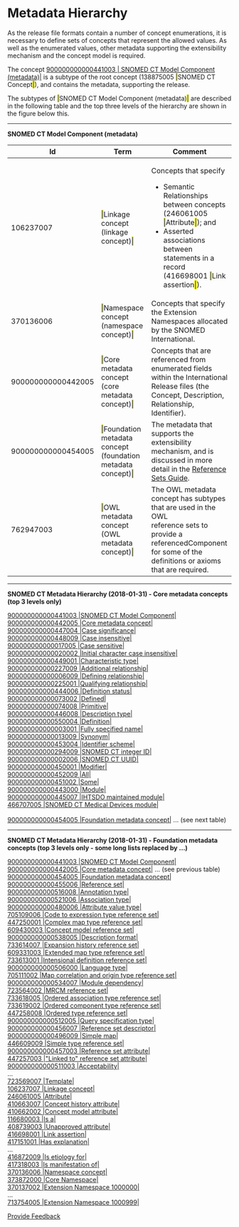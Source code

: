 # Metadata Hierarchy

As the release file formats contain a number of concept enumerations, it is necessary to define sets of concepts that represent the allowed values. As well as the enumerated values, other metadata supporting the extensibility mechanism and the concept model is required.

The concept [900000000000441003 | SNOMED CT Model Component (metadata)|](http://snomed.info/id/900000000000441003) is a subtype of the root concept (138875005 <mark style="color:blue;">|</mark>SNOMED CT Concept<mark style="color:blue;">|</mark>), and contains the metadata, supporting the release.

The subtypes of <mark style="color:blue;">|</mark>SNOMED CT Model Component (metadata)<mark style="color:blue;">|</mark> are described in the following table and the top three levels of the hierarchy are shown in the figure below this.

***

**SNOMED CT Model Component (metadata)**

<table data-full-width="true"><thead><tr><th width="214.89453125">Id</th><th width="415.186767578125">Term</th><th width="650.2750244140625">Comment</th></tr></thead><tbody><tr><td>106237007</td><td><mark style="color:blue;">|</mark>Linkage concept (linkage concept)<mark style="color:blue;">|</mark></td><td><p>Concepts that specify</p><ul><li>Semantic Relationships between concepts (246061005 <mark style="color:blue;">|</mark>Attribute<mark style="color:blue;">|</mark>); and</li><li>Asserted associations between statements in a record (416698001 <mark style="color:blue;">|</mark>Link assertion<mark style="color:blue;">|</mark>).</li></ul></td></tr><tr><td>370136006 </td><td><mark style="color:blue;">|</mark>Namespace concept (namespace concept)<mark style="color:blue;">|</mark></td><td>Concepts that specify the Extension Namespaces allocated by the SNOMED International.</td></tr><tr><td>900000000000442005</td><td><mark style="color:blue;">|</mark>Core metadata concept (core metadata concept)<mark style="color:blue;">|</mark></td><td>Concepts that are referenced from enumerated fields within the International Release files (the Concept, Description, Relationship, Identifier).</td></tr><tr><td>900000000000454005 </td><td><mark style="color:blue;">|</mark>Foundation metadata concept (foundation metadata concept)<mark style="color:blue;">|</mark></td><td>The metadata that supports the extensibility mechanism, and is discussed in more detail in the <a href="https://app.gitbook.com/o/h8Z6qGxuQrzM9vbx5bPT/s/qOI2v58ZsXOoklmwBOk4/">Reference Sets Guide</a>.</td></tr><tr><td>762947003</td><td><mark style="color:blue;">|</mark>OWL metadata concept (OWL metadata concept)<mark style="color:blue;">|</mark></td><td>The OWL metadata concept has subtypes that are used in the OWL<br>reference sets to provide a referencedComponent for some of the definitions or axioms that are required.</td></tr></tbody></table>

***

**SNOMED CT Metadata Hierarchy (2018-01-31) - Core metadata concepts (top 3 levels only)**

&#x20; [900000000000441003 |SNOMED CT Model Component|](http://snomed.info/id/900000000000441003)\
&#x20;     [900000000000442005 |Core metadata concept|](http://snomed.info/id/900000000000442005)\
&#x20;         [900000000000447004 |Case significance|](http://snomed.info/id/900000000000447004)\
&#x20;             [900000000000448009 |Case insensitive|](http://snomed.info/id/900000000000448009)\
&#x20;             [900000000000017005 |Case sensitive|](http://snomed.info/id/900000000000017005)\
&#x20;             [900000000000020002 |Initial character case insensitive|](http://snomed.info/id/900000000000020002)\
&#x20;         [900000000000449001 |Characteristic type|](http://snomed.info/id/900000000000449001)\
&#x20;             [900000000000227009 |Additional relationship|](http://snomed.info/id/900000000000227009)\
&#x20;             [900000000000006009 |Defining relationship|](http://snomed.info/id/900000000000006009)\
&#x20;             [900000000000225001 |Qualifying relationship|](http://snomed.info/id/900000000000225001)\
&#x20;         [900000000000444006 |Definition status|](http://snomed.info/id/900000000000444006)\
&#x20;             [900000000000073002 |Defined|](http://snomed.info/id/900000000000073002)\
&#x20;             [900000000000074008 |Primitive|](http://snomed.info/id/900000000000074008)\
&#x20;         [900000000000446008 |Description type|](http://snomed.info/id/900000000000446008)\
&#x20;             [900000000000550004 |Definition|](http://snomed.info/id/900000000000550004)\
&#x20;             [900000000000003001 |Fully specified name|](http://snomed.info/id/900000000000003001)\
&#x20;             [900000000000013009 |Synonym|](http://snomed.info/id/900000000000013009)\
&#x20;         [900000000000453004 |Identifier scheme|](http://snomed.info/id/900000000000453004)\
&#x20;             [900000000000294009 |SNOMED CT integer ID|](http://snomed.info/id/900000000000294009)\
&#x20;             [900000000000002006 |SNOMED CT UUID|](http://snomed.info/id/900000000000002006)\
&#x20;         [900000000000450001 |Modifier|](http://snomed.info/id/900000000000450001)\
&#x20;             [900000000000452009 |All|](http://snomed.info/id/900000000000452009)\
&#x20;             [900000000000451002 |Some|](http://snomed.info/id/900000000000451002)\
&#x20;         [900000000000443000 |Module|](http://snomed.info/id/900000000000443000)\
&#x20;             [900000000000445007 |IHTSDO maintained module|](http://snomed.info/id/900000000000445007)\
&#x20;             [466707005 |SNOMED CT Medical Devices module|](http://snomed.info/id/466707005)\
\
&#x20;     [900000000000454005 |Foundation metadata concept|](http://snomed.info/id/900000000000454005)  ... (see next table)

***

**SNOMED CT Metadata Hierarchy (2018-01-31) - Foundation metadata concepts (top 3 levels only - some long lists replaced by ...)**

&#x20;[900000000000441003 |SNOMED CT Model Component|](http://snomed.info/id/900000000000441003)\
&#x20;    [900000000000442005 |Core metadata concept|](http://snomed.info/id/900000000000442005)  ... (see previous table)\
&#x20;    [900000000000454005 |Foundation metadata concept|](http://snomed.info/id/900000000000454005)\
&#x20;         [900000000000455006 |Reference set|](http://snomed.info/id/900000000000455006)\
&#x20;             [900000000000516008 |Annotation type|](http://snomed.info/id/900000000000516008)\
&#x20;             [900000000000521006 |Association type|](http://snomed.info/id/900000000000521006)\
&#x20;             [900000000000480006 |Attribute value type|](http://snomed.info/id/900000000000480006)\
&#x20;             [705109006 |Code to expression type reference set|](http://snomed.info/id/705109006)\
&#x20;             [447250001 |Complex map type reference set|](http://snomed.info/id/447250001)\
&#x20;             [609430003 |Concept model reference set|](http://snomed.info/id/609430003)\
&#x20;             [900000000000538005 |Description format|](http://snomed.info/id/900000000000538005)\
&#x20;             [733614007 |Expansion history reference set|](http://snomed.info/id/733614007)\
&#x20;             [609331003 |Extended map type reference set|](http://snomed.info/id/609331003)\
&#x20;             [733613001 |Intensional definition reference set|](http://snomed.info/id/733613001)\
&#x20;             [900000000000506000 |Language type|](http://snomed.info/id/900000000000506000)\
&#x20;             [705111002 |Map correlation and origin type reference set|](http://snomed.info/id/705111002)\
&#x20;             [900000000000534007 |Module dependency|](http://snomed.info/id/900000000000534007)\
&#x20;             [723564002 |MRCM reference set|](http://snomed.info/id/723564002)\
&#x20;             [733618005 |Ordered association type reference set|](http://snomed.info/id/733618005)\
&#x20;             [733619002 |Ordered component type reference set|](http://snomed.info/id/733619002)\
&#x20;             [447258008 |Ordered type reference set|](http://snomed.info/id/447258008)\
&#x20;             [900000000000512005 |Query specification type|](http://snomed.info/id/900000000000512005)\
&#x20;             [900000000000456007 |Reference set descriptor|](http://snomed.info/id/900000000000456007)\
&#x20;             [900000000000496009 |Simple map|](http://snomed.info/id/900000000000496009)\
&#x20;             [446609009 |Simple type reference set|](http://snomed.info/id/446609009)\
&#x20;         [900000000000457003 |Reference set attribute|](http://snomed.info/id/900000000000457003)\
&#x20;             [447257003 |"Linked to" reference set attribute|](http://snomed.info/id/447257003)\
&#x20;             [900000000000511003 |Acceptability|](http://snomed.info/id/900000000000511003)\
&#x20;            ...\
&#x20;             [723569007 |Template|](http://snomed.info/id/723569007)\
&#x20;     [106237007 |Linkage concept|](http://snomed.info/id/106237007)\
&#x20;         [246061005 |Attribute|](http://snomed.info/id/246061005)\
&#x20;             [410663007 |Concept history attribute|](http://snomed.info/id/410663007)\
&#x20;             [410662002 |Concept model attribute|](http://snomed.info/id/410662002)\
&#x20;             [116680003 |Is a|](http://snomed.info/id/116680003)\
&#x20;             [408739003 |Unapproved attribute|](http://snomed.info/id/408739003)\
&#x20;         [416698001 |Link assertion|](http://snomed.info/id/416698001)\
&#x20;             [417151001 |Has explanation|](http://snomed.info/id/417151001)\
&#x20;            ...\
&#x20;             [416872009 |Is etiology for|](http://snomed.info/id/416872009)\
&#x20;             [417318003 |Is manifestation of|](http://snomed.info/id/417318003)\
&#x20;     [370136006 |Namespace concept|](http://snomed.info/id/370136006)\
&#x20;         [373872000 |Core Namespace|](http://snomed.info/id/373872000)\
&#x20;         [370137002 |Extension Namespace 1000000|](http://snomed.info/id/370137002)\
&#x20;        ...\
&#x20;         [713754005 |Extension Namespace 1000999|](http://snomed.info/id/713754005)






<a href="https://docs.google.com/forms/d/e/1FAIpQLScTmbZIf0UEQwYDkY27EEWBkaiYkHSbR0_9DmFrMLXoQLyL7Q/viewform?usp=pp_url&entry.1767247133=Release+File+Specification&entry.670899847=Metadata%20Hierarchy" class="button primary">Provide Feedback</a>
